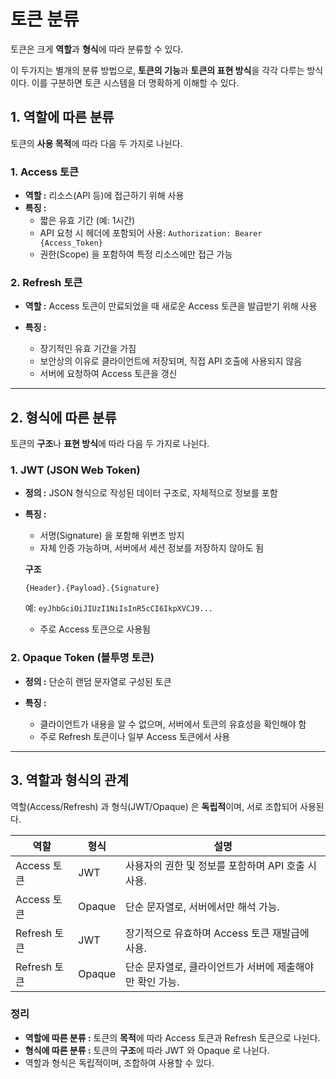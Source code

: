 토큰 분류
===
토큰은 크게 **역할**과 **형식**에 따라 분류할 수 있다.

이 두가지는 별개의 분류 방법으로, **토큰의 기능**과 **토큰의 표현 방식**을 각각 다루는 방식이다. 이를 구분하면 토큰 시스템을 더 명확하게 이해할 수 있다.

## 1. 역할에 따른 분류
토큰의 **사용 목적**에 따라 다음 두 가지로 나뉜다.

### 1. Access 토큰
- **역할 :** 리소스(API 등)에 접근하기 위해 사용
- **특징 :**
    - 짧은 유효 기간 (예: 1시간)
    - API 요청 시 헤더에 포함되어 사용:
     `Authorization: Bearer {Access_Token}`
    - 권한(Scope) 을 포함하여 특정 리소스에만 접근 가능

### 2. Refresh 토큰
- **역할 :** Access 토큰이 만료되었을 때 새로운 Access 토큰을 발급받기 위해 사용

- **특징 :**
    - 장기적인 유효 기간을 가짐
    - 보안상의 이유로 클라이언트에 저장되며, 직접 API 호출에 사용되지 않음
    - 서버에 요청하여 Access 토큰을 갱신

---

## 2. 형식에 따른 분류
토큰의 **구조**나 **표현 방식**에 따라 다음 두 가지로 나뉜다.

### 1. JWT (JSON Web Token)
- **정의 :** JSON 형식으로 작성된 데이터 구조로, 자체적으로 정보를 포함
- **특징 :**
    - 서명(Signature) 을 포함해 위변조 방지
    - 자체 인증 가능하며, 서버에서 세션 정보를 저장하지 않아도 됨

    **구조**
    ```
    {Header}.{Payload}.{Signature}
    ```
    예: `eyJhbGciOiJIUzI1NiIsInR5cCI6IkpXVCJ9...`
    - 주로 Access 토큰으로 사용됨
    

### 2. Opaque Token (블투명 토큰)
- **정의 :** 단순히 랜덤 문자열로 구성된 토큰

- **특징 :**
    - 클라이언트가 내용을 알 수 없으며, 서버에서 토큰의 유효성을 확인해야 함
    - 주로 Refresh 토큰이나 일부 Access 토큰에서 사용


---

## 3. 역할과 형식의 관계
역할(Access/Refresh) 과 형식(JWT/Opaque) 은 **독립적**이며, 서로 조합되어 사용된다.

| 역할 | 형식 | 설명 |
| --- | --- | --- |
| Access 토큰 | JWT | 사용자의 권한 및 정보를 포함하며 API 호출 시 사용. |
| Access 토큰 | Opaque | 단순 문자열로, 서버에서만 해석 가능. |
| Refresh 토큰 | JWT | 장기적으로 유효하며 Access 토큰 재발급에 사용. |
| Refresh 토큰 | Opaque | 단순 문자열로, 클라이언트가 서버에 제출해야만 확인 가능. |

### 정리
- **역할에 따른 분류 :** 토큰의 **목적**에 따라 Access 토큰과 Refresh 토큰으로 나뉜다.
- **형식에 따른 분류 :** 토큰의 **구조**에 따라 JWT 와 Opaque 로 나뉜다.
- 역할과 형식은 독립적이며, 조합하여 사용할 수 있다.
